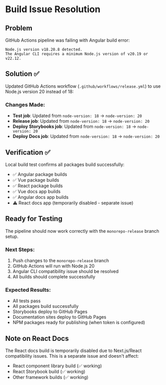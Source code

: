 # Build Issue Resolution

## Problem
GitHub Actions pipeline was failing with Angular build error:
```
Node.js version v18.20.8 detected.
The Angular CLI requires a minimum Node.js version of v20.19 or v22.12.
```

## Solution ✅
Updated GitHub Actions workflow (`.github/workflows/release.yml`) to use Node.js version 20 instead of 18:

### Changes Made:
- **Test job**: Updated from `node-version: 18` → `node-version: 20`
- **Release job**: Updated from `node-version: 18` → `node-version: 20`
- **Deploy Storybooks job**: Updated from `node-version: 18` → `node-version: 20`
- **Deploy Docs job**: Updated from `node-version: 18` → `node-version: 20`

## Verification ✅
Local build test confirms all packages build successfully:
- ✅ Angular package builds
- ✅ Vue package builds  
- ✅ React package builds
- ✅ Vue docs app builds
- ✅ Angular docs app builds
- ⚠️ React docs app (temporarily disabled - separate issue)

## Ready for Testing
The pipeline should now work correctly with the `monorepo-release` branch setup.

### Next Steps:
1. Push changes to the `monorepo-release` branch
2. GitHub Actions will run with Node.js 20
3. Angular CLI compatibility issue should be resolved
4. All builds should complete successfully

### Expected Results:
- All tests pass
- All packages build successfully
- Storybooks deploy to GitHub Pages
- Documentation sites deploy to GitHub Pages
- NPM packages ready for publishing (when token is configured)

## Note on React Docs
The React docs build is temporarily disabled due to Next.js/React compatibility issues. This is a separate issue and doesn't affect:
- React component library build (✅ working)
- React Storybook build (✅ working)
- Other framework builds (✅ working)
